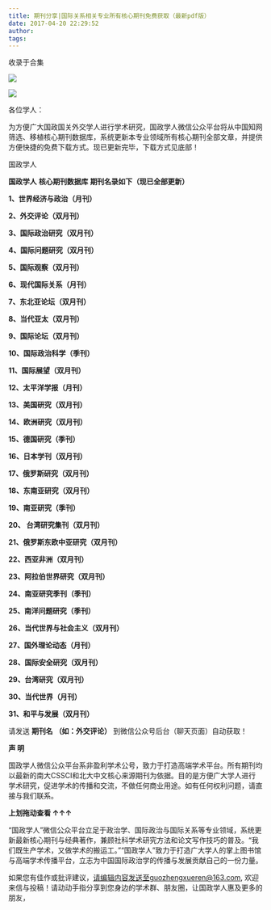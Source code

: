 ```yaml
---
title: 期刊分享|国际关系相关专业所有核心期刊免费获取（最新pdf版）
date: 2017-04-20 22:29:52
author: 
tags: 
---
```



收录于合集

![](/images/4370/2.png)

![](/images/4370/3.png)

  

各位学人：

为方便广大国政国关外交学人进行学术研究，国政学人微信公众平台将从中国知网筛选、移植核心期刊数据库，系统更新本专业领域所有核心期刊全部文章，并提供方便快捷的免费下载方式。现已更新完毕，下载方式见底部！

国政学人

 **国政学人** **核心期刊数据库** **期刊名录如下（现已全部更新）**

 **1、世界经济与政治（月刊）**

 **2、外交评论（双月刊）**

 **3、国际政治研究（双月刊）**

 **4、国际问题研究（双月刊）**

 **5、国际观察（双月刊）**

 **6、现代国际关系（月刊）**

 **7、东北亚论坛（双月刊）**

 **8、当代亚太（双月刊）**

 **9、国际论坛（双月刊）**

 **10、国际政治科学（季刊）**

 **11、国际展望（双月刊）**

 **12、太平洋学报（月刊）**

 **13、美国研究（双月刊）**

 **14、欧洲研究（双月刊）**

 **15、德国研究（季刊）**

 **16、日本学刊（双月刊）**

 **17、俄罗斯研究（双月刊）**

 **18、东南亚研究（双月刊）**

 **19、南亚研究（季刊）**

 **20、 **台湾研究集刊（双月刊）****

 **21、俄罗斯东欧中亚研究（双月刊）**

 **22、西亚非洲（双月刊）**

 **23、阿拉伯世界研究（双月刊）**

 **24、南亚研究季刊（季刊）**

 **25、南洋问题研究（季刊）**

 **26、当代世界与社会主义（双月刊）**

 **27、国外理论动态（月刊）**

 **28、国际安全研究（双月刊）**

 **29、台湾研究（双月刊）**

 **30、当代世界（月刊）**

 **31、和平与发展（双月刊）**

  

请发送 **期刊名** **（如：外交评论）** 到微信公众号后台（聊天页面）自动获取！

 **声 明**

国政学人微信公众平台系非盈利学术公号，致力于打造高端学术平台。所有期刊均以最新的南大CSSCI和北大中文核心来源期刊为依据。目的是方便广大学人进行学术研究，促进学术的传播和交流，不做任何商业用途。如有任何权利问题，请直接与我们联系。

  

  

 **上划拖动查看 ↑↑↑**

  

“国政学人”微信公众平台立足于政治学、国际政治与国际关系等专业领域，系统更新最新核心期刊与经典著作，兼顾社科学术研究方法和论文写作技巧的普及。“我们既生产学术，又做学术的搬运工。”“国政学人”致力于打造广大学人的掌上图书馆与高端学术传播平台，立志为中国国际政治学的传播与发展贡献自己的一份力量。

  

如果您有佳作或批评建议，请编辑内容发送至guozhengxueren@163.com,
欢迎来信与投稿！请动动手指分享到您身边的学术群、朋友圈，让国政学人惠及更多的朋友，